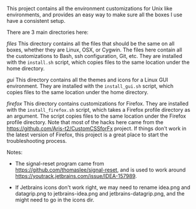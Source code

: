 This project contains all the environment customizations for Unix like 
environments, and provides an easy way to make sure all the boxes I use have a
consistent setup.

There are 3 main directories here:

*files*
This directory contains all the files that should be the same on all boxes,
whether they are Linux, OSX, or Cygwin.  The files here contain all the 
customizations to Bash, ssh configuration, Git, etc.  They are installed with
the `install.sh` script, which copies files to the same location under the home
directory.

*gui*
This directory contains all the themes and icons for a Linux GUI environment.
They are installed with the `install_gui.sh` script, which copies files to the
same location under the home directory.

*firefox*
This directory contains customizations for Firefox.  They are installed with 
the `install_firefox.sh` script, which takes a Firefox profile directory as
an argument. The script copies files to the same location under the Firefox
profile directory.  Note that most of the hacks here came from the 
https://github.com/Aris-t2/CustomCSSforFx project.  If things don't work in the
latest version of Firefox, this project is a great place to start the
troubleshooting process.

Notes:
- The signal-reset program came from https://github.com/thomaslee/signal-reset, and is used to work
  around https://youtrack.jetbrains.com/issue/IDEA-157989.

- If Jetbrains icons don't work right, we may need to rename idea.png and datagrip.png to
  jetbrains-idea.png and jetbrains-datagrip.png, and the might need to go in the icons dir.
